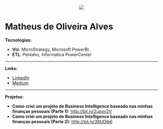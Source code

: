 <p align="center">
  <img src="3140775.png" >
</p>


# Matheus de Oliveira Alves



**Tecnologias:** 
* **Viz**: MicroStrategy, Microsoft PowerBI.
* **ETL**: Pentaho, Informatica PowerCenter
---
**Links:**
* [LinkedIn](https://www.linkedin.com/in/matheus-de-oliveira-alves/)
* [Medium](https://medium.com/@matheusdeoliveiraalves)
---
**Projetos:**
* **Como criei um projeto de Business Intelligence baseado nas minhas finanças pessoais (Parte 1):** http://bit.ly/2upov2V
* **Como criei um projeto de Business Intelligence baseado nas minhas finanças pessoais (Parte 2):** http://bit.ly/38UDIb6
